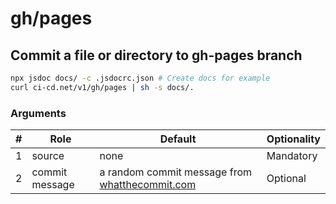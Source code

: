 # gh/pages

## Commit a file or directory to gh-pages branch

```sh
npx jsdoc docs/ -c .jsdocrc.json # Create docs for example
curl ci-cd.net/v1/gh/pages | sh -s docs/.
```

### Arguments

| # | Role | Default | Optionality
| --- | --- | --- | ---
| 1 | source | none | Mandatory
| 2 | commit message | a random commit message from [whatthecommit.com](https://whatthecommit.com/) | Optional

